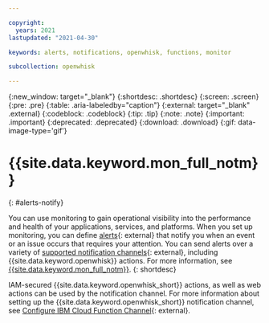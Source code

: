 ```yaml
---

copyright:
  years: 2021
lastupdated: "2021-04-30"

keywords: alerts, notifications, openwhisk, functions, monitor

subcollection: openwhisk

---
```


{:new_window: target="_blank"}
{:shortdesc: .shortdesc}
{:screen: .screen}
{:pre: .pre}
{:table: .aria-labeledby="caption"}
{:external: target="_blank" .external}
{:codeblock: .codeblock}
{:tip: .tip}
{:note: .note}
{:important: .important}
{:deprecated: .deprecated}
{:download: .download}
{:gif: data-image-type='gif'}


# {{site.data.keyword.mon_full_notm}}
{: #alerts-notify}

You can use monitoring to gain operational visibility into the performance and health of your applications, services, and platforms. When you set up monitoring, you can define [alerts](https://docs.sysdig.com/en/alerts.html){: external} that notify you when an event or an issue occurs that requires your attention. You can send alerts over a variety of [supported notification channels](/docs/monitoring?topic=monitoring-notifications){: external}, including {{site.data.keyword.openwhisk}} actions. For more information, see [{{site.data.keyword.mon_full_notm}}](/docs/monitoring?topic=monitoring-getting-started).
{: shortdesc}

IAM-secured {{site.data.keyword.openwhisk_short}} actions, as well as web actions can be used by the notification channel. For more information about setting up   the {{site.data.keyword.openwhisk_short}} notification channel, see [Configure IBM Cloud Function Channel](https://docs.sysdig.com/en/configure-ibm-cloud-functions-channel.html){: external}.
